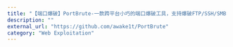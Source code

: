 ```yaml
---
title: "【端口爆破】PortBrute-一款跨平台小巧的端口爆破工具，支持爆破FTP/SSH/SMB/MSSQL/MYSQL/POSTGRESQL/MONGOD"
description: ""
external_url: "https://github.com/awake1t/PortBrute"
category: "Web Exploitation"
---
```

